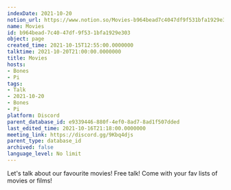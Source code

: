 ```yaml
---
indexDate: 2021-10-20
notion_url: https://www.notion.so/Movies-b964bead7c4047df9f531bfa1929e303
name: Movies
id: b964bead-7c40-47df-9f53-1bfa1929e303
object: page
created_time: 2021-10-15T12:55:00.0000000
talktime: 2021-10-20T21:00:00.0000000
title: Movies
hosts:
- Bones
- Pi
tags:
- Talk
- 2021-10-20
- Bones
- Pi
platform: Discord
parent_database_id: e9339446-880f-4ef0-8ad7-8ad1f507dded
last_edited_time: 2021-10-16T21:18:00.0000000
meeting_link: https://discord.gg/9Kbq4djs
parent_type: database_id
archived: false
language_level: No limit
---
```


Let's talk about our favourite movies!
Free talk! Come with your fav lists of movies or films!


